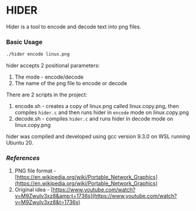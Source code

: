 # HIDER

Hider is a tool to encode and decode text into png files.

### Basic Usage
```sh
./hider encode linux.png
```

hider accepts 2 positional parameters:
1. The mode - encode/decode
2. The name of the png file to encode or decode


There are 2 scripts in the project:

1. encode.sh - creates a copy of linux.png called linux.copy.png, then compiles `hider.c` and then runs hider in `encode` mode on linux.copy.png
2. decode.sh - compiles `hider.c` and runs hider in decode mode on linux.copy.png

hider was compiled and developed using gcc version 9.3.0 on WSL running Ubuntu 20.

### *References*

1. PNG file format - [https://en.wikipedia.org/wiki/Portable_Network_Graphics](https://en.wikipedia.org/wiki/Portable_Network_Graphics)
2. Original idea - [https://www.youtube.com/watch?v=M9ZwuIv3xz8&amp;t=1736s](https://www.youtube.com/watch?v=M9ZwuIv3xz8&t=1736s)
